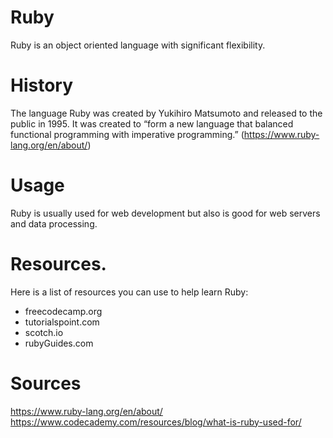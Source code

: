 # Ruby
Ruby is an object oriented language with significant flexibility.
# History
The language Ruby was created by Yukihiro Matsumoto and released to the public in 1995. It was created to “form a new language that balanced functional programming with imperative programming.” (https://www.ruby-lang.org/en/about/)
# Usage
Ruby is usually used for web development but also is good for web servers and data processing.
# Resources.
Here is a list of resources you can use to help learn Ruby:
- freecodecamp.org
- tutorialspoint.com
- scotch.io
- rubyGuides.com
# Sources
https://www.ruby-lang.org/en/about/
https://www.codecademy.com/resources/blog/what-is-ruby-used-for/

